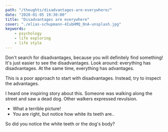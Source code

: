 ```yaml
---
path: "/thoughts/disadvantages-are-everywhere/"
date: "2020-01-05 19:30:00"
title: "Disadvantages are everywhere"
cover: "./elias-schupmann-4IubHMQ_0nA-unsplash.jpg"
keywords:
    - psychology
    - life exploring
    - life style
---
```


Don't search for disadvantages, because you will definitely find something! It's just easier to see the disadvantages. Look around: everything has disadvantages. At the same time, everything has advantages.

This is a poor approach to start with disadvantages. Instead, try to inspect the advantages.

I heard one inspiring story about this. Someone was walking along the street and saw a dead dog. Other walkers expressed revulsion.

- What a terrible picture!
- You are right, but notice how white its teeth are..

So did you notice the white teeth or the dog's body?
